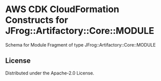 # AWS CDK CloudFormation Constructs for JFrog::Artifactory::Core::MODULE

Schema for Module Fragment of type JFrog::Artifactory::Core::MODULE

## License

Distributed under the Apache-2.0 License.

